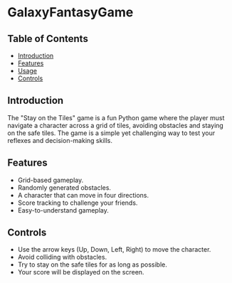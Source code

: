 # GalaxyFantasyGame


## Table of Contents

- [Introduction](#introduction)
- [Features](#features)
- [Usage](#usage)
- [Controls](#controls)

## Introduction

The "Stay on the Tiles" game is a fun Python game where the player must navigate a character across a grid of tiles, avoiding obstacles and staying on the safe tiles. The game is a simple yet challenging way to test your reflexes and decision-making skills.

## Features

- Grid-based gameplay.
- Randomly generated obstacles.
- A character that can move in four directions.
- Score tracking to challenge your friends.
- Easy-to-understand gameplay.

## Controls
- Use the arrow keys (Up, Down, Left, Right) to move the character.
- Avoid colliding with obstacles.
- Try to stay on the safe tiles for as long as possible.
- Your score will be displayed on the screen.
